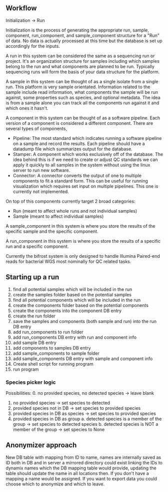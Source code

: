 
## Workflow

Initialization -> Run

Initialization is the process of generating the appropriate run, sample, component, run_component, and sample_component structure for a "Run" of data. No data is actually processed at this time but the database is set up accordingly for the inputs.

A run in this system can be considered the same as a sequencing run or project. It's an organization structure for samples including which samples belong to the run and what components are planned to be run. Typically sequencing runs will form the basis of your data structure for the platform.

A sample in this system can be thought of as a single isolate from a single run. This platform is very sample orientated. Information related to the sample include read information, what components the sample will be run against, some properties such as species, and optional metadata. The idea is from a sample alone you can track all the components run against it and which ones it hasn't.

A component in this system can be thought of as a software pipeline. Each version of a component is considered a different component. There are several types of components, 

- Pipeline: The most standard which indicates running a software pipeline on a sample and record the results. Each pipeline should have a datadump file which summarizes output for the database.
- Stamper: A component which works exclusively off of the database. The idea behind this is if we need to create or adjust QC standards we can apply it quickly to all samples in the system without using the linux server to run new software.
- Connector: A connector converts the output of one to multiple components to fit a standard form. This can be useful for running visualization which requires set input on multiple pipelines. This one is currently not implemented.

On top of this components currently target 2 broad categories:

- Run (meant to affect whole runs and not individual samples)
- Sample (meant to affect individual samples)

A sample_component in this system is where you store the results of the specific sample and the specific component.

A run_component in this system is where you store the results of a specific run and a specific component.

Currently the bifrost system is only designed to handle Illumina Paired-end reads for bacterial WGS most nominally for QC related tasks.

## Starting up a run

01. find all potential samples which will be included in the run
02. create the samples folder based on the potential samples
03. find all potential components which will be included in the run
04. create the components folder based on the potential components
05. create the components into the component DB entry
06. create the run folder
07. save the samples and components (both sample and run) into the run DB entry
08. add run_components to run folder
09. add run_components DB entry with run and component info
10. add sample DB entry
11. add components to samples DB entry
12. add sample_components to sample folder
13. add sample_components DB entry with sample and component info
14. Create shell script for running program
15. run program

### Species picker logic

Possibilities:
  0. no provided species, no detected species -> leave blank
  1. no provided species -> set species to detected
  2. provided species not in DB -> set species to provided species
  3. provided species in DB as species -> set species to provided species
  4. provided species in DB as group
    a. detected species is a member of the group -> set species to detected species
    b. detected species is NOT a member of the group -> set species to None

## Anonymizer approach

New DB table with mapping from ID to name, names are internally saved as ID both in DB and in server a mirrored directory could exist linking the IDs to dynamix names which the DB mapping table would provide, updating the table should update the name in all locations then. If you don't have a mapping a name would be assigned. If you want to export data you could choose which to anonymize and which to leave.